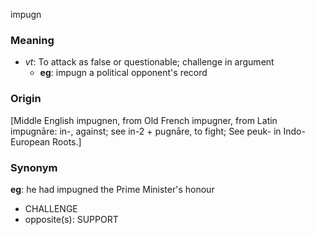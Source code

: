 impugn
### Meaning
+ _vt_: To attack as false or questionable; challenge in argument
    + __eg__: impugn a political opponent's record

### Origin

[Middle English impugnen, from Old French impugner, from Latin impugnāre: in-, against; see in-2 + pugnāre, to fight; See peuk- in Indo-European Roots.]

### Synonym

__eg__: he had impugned the Prime Minister's honour

+ CHALLENGE
+ opposite(s): SUPPORT


